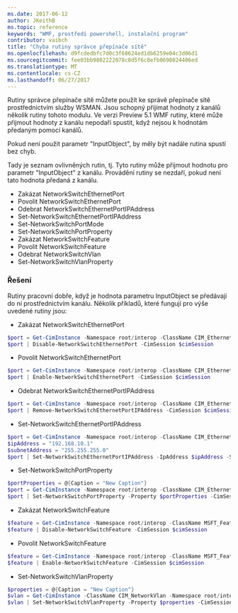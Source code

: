 ```yaml
---
ms.date: 2017-06-12
author: JKeithB
ms.topic: reference
keywords: "WMF, prostředí powershell, instalační program"
contributor: vaibch
title: "Chyba rutiny správce přepínače sítě"
ms.openlocfilehash: d9fcdedbfc7d0c3f68624ed1db6259e04c3d06d1
ms.sourcegitcommit: fee03bb9802222078c8d5f6c8efb0698024406ed
ms.translationtype: MT
ms.contentlocale: cs-CZ
ms.lasthandoff: 06/27/2017
---
```

Rutiny správce přepínače sítě můžete použít ke správě přepínače sítě prostřednictvím služby WSMAN. Jsou schopný přijímat hodnoty z kanálů několik rutiny tohoto modulu. Ve verzi Preview 5.1 WMF rutiny, které může přijmout hodnoty z kanálu nepodaří spustit, když nejsou k hodnotám předaným pomocí kanálů.

Pokud není použit parametr "InputObject", by měly být nadále rutina spustí bez chyb.

Tady je seznam ovlivněných rutin, tj. Tyto rutiny může přijmout hodnotu pro parametr "InputObject" z kanálu. Provádění rutiny se nezdaří, pokud není tato hodnota předaná z kanálu.

- Zakázat NetworkSwitchEthernetPort
- Povolit NetworkSwitchEthernetPort
- Odebrat NetworkSwitchEthernetPortIPAddress
- Set-NetworkSwitchEthernetPortIPAddress
- Set-NetworkSwitchPortMode
- Set-NetworkSwitchPortProperty
- Zakázat NetworkSwitchFeature
- Povolit NetworkSwitchFeature
- Odebrat NetworkSwitchVlan
- Set-NetworkSwitchVlanProperty

### <a name="resolution"></a>Řešení
Rutiny pracovní dobře, když je hodnota parametru InputObject se předávají do ní prostřednictvím kanálu. Několik příkladů, které fungují pro výše uvedené rutiny jsou:

- Zakázat NetworkSwitchEthernetPort
```powershell
$port = Get-CimInstance -Namespace root/interop -ClassName CIM_EthernetPort -CimSession $cimSession | Select-Object -First 1
$port | Disable-NetworkSwitchEthernetPort -CimSession $cimSession
```

- Povolit NetworkSwitchEthernetPort
```powershell
$port = Get-CimInstance -Namespace root/interop -ClassName CIM_EthernetPort -CimSession $cimSession | Select-Object -First 1
$port | Enable-NetworkSwitchEthernetPort -CimSession $cimSession
```

- Odebrat NetworkSwitchEthernetPortIPAddress
```powershell
$port = Get-CimInstance -Namespace root/interop -ClassName CIM_EthernetPort -CimSession $cimSession | Select-Object -First 1
$port | Remove-NetworkSwitchEthernetPortIPAddress -CimSession $cimSession
```

- Set-NetworkSwitchEthernetPortIPAddress
```powershell
$port = Get-CimInstance -Namespace root/interop -ClassName CIM_EthernetPort -CimSession $cimSession | Select-Object -First 1
$ipAddress = "192.168.10.1"
$subnetAddress = "255.255.255.0"
$port | Set-NetworkSwitchEthernetPortIPAddress -IpAddress $ipAddress -SubnetAddress $subnetAddress -CimSession $cimSession
```

- Set-NetworkSwitchPortProperty
```powershell
$portProperties = @{Caption = "New Caption"}
$port = Get-CimInstance -Namespace root/interop -ClassName CIM_EthernetPort -CimSession $cimSession | Select-Object -First 1
$port | Set-NetworkSwitchPortProperty -Property $portProperties -CimSession $cimSession
```

- Zakázat NetworkSwitchFeature
```powershell
$feature = Get-CimInstance -Namespace root/interop -ClassName MSFT_Feature -CimSession $cimSession | Select-Object -First 1
$feature | Disable-NetworkSwitchFeature -CimSession $cimSession
```

- Povolit NetworkSwitchFeature
```powershell
$feature = Get-CimInstance -Namespace root/interop -ClassName MSFT_Feature -CimSession $cimSession | Select-Object -First 1
$feature | Enable-NetworkSwitchFeature -CimSession $cimSession
```

- Set-NetworkSwitchVlanProperty
```powershell
$properties = @{Caption = "New Caption"}
$vlan = Get-CimInstance -ClassName CIM_NetworkVlan -Namespace root/interop -CimSession $cimSession | Select-Object -First 1
$vlan | Set-NetworkSwitchVlanProperty -Property $properties -CimSession $cimSession
```


